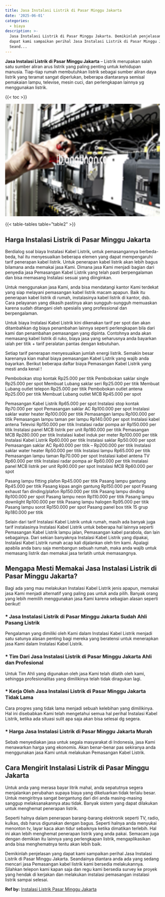 ```yaml
---
title: Jasa Instalasi Listrik di Pasar Minggu Jakarta
date: '2025-06-01'
categories:
  - biaya
description: >-
  Jasa Instalasi Listrik di Pasar Minggu Jakarta. Demikinlah penjelasan yang
  dapat kami sampaikan perihal Jasa Instalasi Listrik di Pasar Minggu Jakarta.
  Seand...
---
```


**Jasa Instalasi Listrik di Pasar Minggu Jakarta** – Listrik merupakan salah satu sumber aliran arus listrik yang paling penting untuk kehidupan manusia. Tiap-tiap rumah membutuhkan listrik sebagai sumber aliran daya listrik yang teramat sangat diperlukan, beberapa diantaranya semisal pemakaian lampu, televise, mesin cuci, dan perlengkapan lainnya yg menggunakan listrik.

{{< toc >}}

![Jasa Instalasi Listrik di Pasar Minggu Jakarta](/images/instalasi-listrik-murah43.png)

{{< table-tables table="table2" >}}

## Harga Instalasi Listrik di Pasar Minggu Jakarta

Berdialog soal biaya Instalasi Kabel Listrik, untuk pemasangannya berbeda-beda, hal itu menyesuaikan beberapa elemen yang dapat mempengaruhi tarif penerapan kabel listrik. Untuk penerapan kabel listrik akan lebih bagus bilamana anda memakai jasa Kami. Dimana jasa Kami menjadi bagian dari penyedia jasa Pemasangan Kabel Listrik yang telah pasti berpengalaman dan bisa memasang Instalasi sesuai yang diinginkan.

Untuk menggunakan jasa Kami, anda bisa mendatangi kantor Kami terdekat yang siap melayani pemasangan kabel listrik macam apapun. Baik itu penerapan kabel listrik di rumah, instalasinya kabel listrik di kantor, dsb. Cara pelayanan yang dikasih pastinya akan sungguh-sungguh memuaskan karena sudah ditangani oleh spesialis yang professional dan berpengalaman.

Untuk biaya Instalasi Kabel Listrik kini dikenakan tarif per spot dan akan ditambahkan dg biaya penambahan lainnya seperti perlengkapan bila dari kami dan penambahan pemasangan yang dipinta. Contohnya anda akan memasang kabel listrik di ruko, biaya jasa yang seharusnya anda bayarkan ialah per titik + tarif peralatan pantas dengan kebutuhan.

Setiap tarif penerapan menyesuaikan jumlah energi listrik. Semakin besar karenanya kian mahal biaya pemasangan Kabel Listrik yang wajib anda bayarkan. Berikut beberapa daftar biaya Pemasangan Kabel Listrik yang mesti anda kenal !

Pembobokan stop kontak Rp25.000 per titik Pembobokan saklar single Rp25.000 per spot Membuat Lubang saklar seri Rp25.000 per titik Membuat Lubang outlet telepon Rp25.000 per titik Pembobokan outlet antena Rp25.000 per titik Membuat Lubang outlet MCB Rp45.000 per spot

Pemasangan Kabel Listrik Rp65.000 per spot Instalasi stop kontak Rp70.000 per spot Pemasangan saklar AC Rp100.000 per spot Instalasi saklar water heater Rp100.000 per titik Pemasangan lampu Rp100.000 per titik Pemasangan lampu taman per lampu Rp140.000 per spot Instalasi kabel antena Televisi Rp150.000 per titik Instalasi radar pompa air Rp150.000 per titik Instalasi panel MCB listrik per unit Rp180.000 per titik Pemasangan MCB Rp280.000 per titik Instalasi kabel induk per meter Rp100.000 per titik Instalasi Kabel Listrik Rp60.000 per titik Instalasi saklar Rp50.000 per spot Pemasangan saklar AC Rp40.000 per titik – Rp200.000 per titik Instalasi saklar water heater Rp50.000 per titik Instalasi lampu Rp65.000 per titik Pemasangan lampu taman Rp70.000 per spot Instalasi kabel antena TV Rp60.000 per titik Instalasi radar pompa air Rp60.000 per titik Instalasi panel MCB listrik per unit Rp90.000 per spot Instalasi MCB Rp60.000 per spot

Pasang lampu fitting plafon Rp45.000 per titik Pasang lampu gantung Rp45.000 per titik Pasang kipas angin gantung Rp150.000 per spot Pasang exhaust fan dinding/plafon Rp150.000 per titik Pasang lampu dinding Rp100.000 per spot Pasang lampu neon Rp110.000 per titik Pasang lampu downlight Rp100.000 per titik Pasang lampu halogen Rp95.000 per titik Pasang lampu sorot Rp150.000 per spot Pasang panel box titik 15 grup Rp180.000 per titik

Selain dari tarif Instalasi Kabel Listrik untuk rumah, masih ada banyak juga tarif instalasinya Instalasi Kabel Listrik untuk beberapa hal lainnya seperti Pemasangan Kabel Listrik lampu jalan, Pemasangan kabel parabola, dan lain sebagainya. Dari sekian banyaknya Instalasi Kabel Listrik yang dipakai, Instalasi Kabel Listrik rumah acap kali dijalankan oleh tim kami. Apalagi apabila anda baru saja membangun sebuah rumah, maka anda wajib untuk memasang listrik dan memakai jasa terlatih untuk memasangnya.

## Mengapa Mesti Memakai Jasa Instalasi Listrik di Pasar Minggu Jakarta?

Bagi ada yang mau melakukan Instalasi Kabel Listrik jenis apapun, memakai jasa Kami menjadi alternatif yang paling pas untuk anda pilih. Banyak orang yang lebih memilih menggunakan jasa Kami karena sebagian alasan seperti berikut!

### \* Jasa Instalasi Listrik di Pasar Minggu Jakarta Sudah Ahli Pasang Listrik

Pengalaman yang dimiliki oleh Kami dalam Instalasi Kabel Listrik menjadi satu satunya alasan penting bagi mereka yang beratensi untuk menerapkan jasa Kami dalam Instalasi Kabel Listrik.

### \* Tim Dari Jasa Instalasi Listrik di Pasar Minggu Jakarta Ahli dan Profesional

Untuk Tim Ahli yang digunakan oleh jasa Kami telah dilatih oleh kami, sehingga profesionalitas yang dimilikinya telah tidak diragukan lagi.

### \* Kerja Oleh Jasa Instalasi Listrik di Pasar Minggu Jakarta Tidak Lama

Cara progres yang tidak lama menjadi sebuah kelebihan yang dimilikinya. Hal ini disebabkan Kami telah mengetahui semua hal perihal Instalasi Kabel Listrik, ketika ada situasi sulit apa saja akan bisa selesai dg segera.

### \* Harga Jasa Instalasi Listrik di Pasar Minggu Jakarta Murah

Sebab menyediakan jasa untuk segala masyarakat di Indonesia, jasa Kami menawarkan harga yang ekonomis. Akan benar-benar pas sekiranya anda menggunakan jasa Kami untuk melakukan Pemasangan Kabel Listrik.

## Cara Mengirit Instalasi Listrik di Pasar Minggu Jakarta


Untuk anda yang merasa bayar litrik mahal, anda sepatutnya segera menjalankan perubahan supaya biaya yang dikeluarkan tidak terlalu besar. Untuk mengiritnya sangat bergantung dari diri anda masing-masing sanggup melaksanakannya atau tidak. Banyak sistem yang dapat dilakukan untuk menghemat penerapan listrik.

Seperti halnya dalam penerapan barang-barang elektronik seperti TV, radio, kulkas, dsb harus digunakan dengan bagus. Seperti halnya anda menyukai menonton tv, layar kaca akan tidur sebaiknya ketika dimatikan terlebih. Hal ini akan lebih menghemat penerapan listrik yang anda pakai. Semacam juga dengan demikian itu lainnya yang perlengkapan listrik, mengaplikasikan anda bisa menghematnya tentu akan lebih baik.

Demikinlah penjelasan yang dapat kami sampaikan perihal Jasa Instalasi Listrik di Pasar Minggu Jakarta. Seandainya diantara anda ada yang sedang mencari jasa Pemasangan kabel listrik kami bersedia melakukannya. Silahkan telepon kami kapan saja dan regu kami bersedia survey ke proyek yang hendak di kerjakan dan melakukan instalasi pemasangan instalasi listrik sampai selesai.

**Ref by:** [Instalasi Listrik Pasar Minggu Jakarta](https://id.wikipedia.org/wiki/Instalasi)
